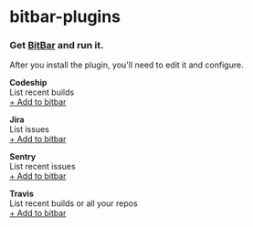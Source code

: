 # bitbar-plugins

### Get [BitBar](https://github.com/matryer/bitbar/releases/latest) and run it.

After you install the plugin, you'll need to edit it and configure.

**Codeship**  
List recent builds  
[+ Add to bitbar](bitbar://openPlugin?title=Codeship&src=https://raw.githubusercontent.com/gilbarbara/bitbar-plugins/master/plugins/codeship.5m.js)

**Jira**  
List issues  
[+ Add to bitbar](bitbar://openPlugin?title=Codeship&src=https://raw.githubusercontent.com/gilbarbara/bitbar-plugins/master/plugins/jira.10m.js)

**Sentry**  
List recent issues  
[+ Add to bitbar](bitbar://openPlugin?title=Codeship&src=https://raw.githubusercontent.com/gilbarbara/bitbar-plugins/master/plugins/sentry.5m.js)

**Travis**  
List recent builds or all your repos  
[+ Add to bitbar](bitbar://openPlugin?title=Codeship&src=https://raw.githubusercontent.com/gilbarbara/bitbar-plugins/master/plugins/travis.5m.js)

